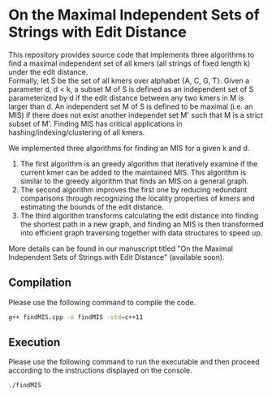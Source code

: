 # On the Maximal Independent Sets of Strings with Edit Distance

This repository provides source code that implements three algorithms
to find a maximal independent set of all kmers (all strings of fixed length k)
under the edit distance.  
Formally, let S be the set of all kmers over alphabet {A, C, G, T}.
Given a parameter d, d < k, a subset M of S is defined as an independent set of S
parameterized by d if the edit distance between any two kmers in M is larger than d.
An independent set M of S is defined to be maximal (i.e. an MIS) if there does not exist
another independet set M' such that M is a strict subset of M'.
Finding MIS has critical applications in hashing/indexing/clustering of all kmers.

We implemented three algorithms for finding an MIS for a given k and d.
1. The first algorithm is an greedy algorithm that iteratively examine if the current kmer
can be added to the maintained MIS. This algorithm is similar to the
greedy algorithm that finds an MIS on a general graph.
2. The second algorithm improves the first one by 
reducing redundant comparisons through recognizing the locality properties of kmers
and estimating the bounds of the edit distance. 
3. The third algorithm transforms calculating the edit distance into finding the shortest path
in a new graph, and finding an MIS is then transformed into efficient graph traversing
together with data structures to speed up.

More details can be found in our manuscript titled "On the Maximal Independent
Sets of Strings with Edit Distance" (available soon).

## Compilation

Please use the following command to compile the code.

```bash
g++ findMIS.cpp -o findMIS -std=c++11
```

## Execution

Please use the following command to run the executable and then proceed according to the instructions displayed on the console.

```bash
./findMIS
```
